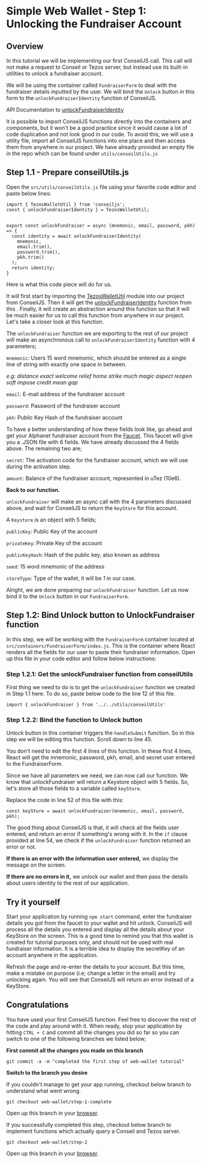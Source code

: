 # Simple Web Wallet - Step 1: Unlocking the Fundraiser Account

## Overview

In this tutorial we will be implementing our first ConseilJS call. This call will not make a request to Conseil or Tezos server, but instead use its built-in utilities to unlock a fundraiser account.

We will be using the container called `FundraiserForm` to deal with the fundraiser details inputted by the user. We will bind the `Unlock` button in this form to the `unlockFundraiserIdentity` function of ConseilJS.

API Documentation to [unlockFundraiserIdentity](https://cryptonomic.github.io/ConseilJS/modules/tezoswalletutil.html#unlockfundraiseridentity)

It is possible to import ConseilJS functions directly into the containers and components, but it won't be a good practice since it would cause a lot of code duplication and not look good in our code. To avoid this, we will use a utility file, import all ConseilJS functions into one place and then access them from anywhere in our project. We have already provided an empty file in the repo which can be found under `utils/conseilUtils.js`

## Step 1.1 - Prepare conseilUtils.js

Open the `src/utils/conseilUtils.js` file using your favorite code editor and paste below lines:

```
import { TezosWalletUtil } from 'conseiljs';
const { unlockFundraiserIdentity } = TezosWalletUtil;


export const unlockFundraiser = async (mnemonic, email, password, pkh) => {
  const identity = await unlockFundraiserIdentity(
    mnemonic,
    email.trim(),
    password.trim(),
    pkh.trim()
  );
  return identity;
}
```
Here is what this code piece will do for us.

It will first start by importing the [TezosWalletUtil](https://cryptonomic.github.io/ConseilJS/modules/tezoswalletutil.html) module into our project from ConseilJS. Then it will get the [unlockFundraiserIdentity](https://cryptonomic.github.io/ConseilJS/modules/tezoswalletutil.html#unlockfundraiseridentity) function from this . Finally, it will create an abstraction around this function so that it will be much easier for us to call this function from anywhere in our project. Let's take a closer look at this function.

The `unlockFundraiser` function we are exporting to the rest of our project will make an asynchronous call to `unlockFundraiserIdentity` function with 4 parameters;

`mnemonic`: Users 15 word mnemonic, which should be entered as a single line of string with exactly one space in between.

*e.g: distance exact welcome relief home strike much magic aspect reopen soft impose credit mean gap*

`email`: E-mail address of the fundraiser account

`password`: Password of the fundraiser account

`pkh`: Public Key Hash of the fundraiser account

To have a better understanding of how these fields look like, go ahead and get your Alphanet fundraiser account from the [Faucet](https://faucet.tzalpha.net). This faucet will give you a .JSON file with 6 fields. We have already discussed the 4 fields above. The remaining two are;

`secret`: The activation code for the fundraiser account, which we will use during the activation step.

`amount`: Balance of the fundraiser account, represented in uTez (10e6).

**Back to our function.**

`unlockFundraiser` will make an async call with the 4 parameters discussed above, and wait for ConseilJS to return the `KeyStore` for this account.

A `Keystore` is an object with 5 fields;

`publicKey`: Public Key of the account

`privateKey`: Private Key of the account

`publicKeyHash`: Hash of the public key, also known as address

`seed`: 15 word mnemonic of the address

`storeType`: Type of the wallet, it will be *1* in our case.

Alright, we are done preparing our `unlockFundraiser` function. Let us now bind it to the `Unlock` button in our `FundraiserForm`.

## Step 1.2: Bind Unlock button to UnlockFundraiser function

In this step, we will be working with the `FundraiserForm` container located at `src/containers/FundraiserForm/index.js`. This is the container where React renders all the fields for our user to paste their fundraiser information. Open up this file in your code editor and follow below instructions:

### Step 1.2.1: Get the unlockFundraiser function from conseilUtils

First thing we need to do is to get the `unlockFundraiser` function we created in Step 1.1 here. To do so, paste below code to the line 12 of this file.

```
import { unlockFundraiser } from '../../utils/conseilUtils'
```

### Step 1.2.2: Bind the function to Unlock button

Unlock button in this container triggers the `handleSubmit` function. So in this step we will be editing this function. Scroll down to line 45.

You don't need to edit the first 4 lines of this function. In these first 4 lines, React will get the mnemonic, password, pkh, email, and secret user entered to the FundraiserForm.

Since we have all parameters we need, we can now call our function. We know that unlockFundraiser will return a Keystore object with 5 fields. So, let's store all those fields to a variable called `keyStore`.

Replace the code in line 52 of this file with this:

```
const keyStore = await unlockFundraiser(mnemonic, email, password, pkh);
```

The good thing about ConseilJS is that, it will check all the fields user entered, and return an error if something's wrong with it. In the `if` clause provided at line 54, we check if the `unlockFundraiser` function returned an error or not.

**If there is an error with the information user entered,** we display the message on the screen.

**If there are no errors in it,** we unlock our wallet and then pass the details about users identity to the rest of our application.

## Try it yourself

Start your application by running `npm start` command, enter the fundraiser details you got from the faucet to your wallet and hit unlock. ConseilJS will process all the details you entered and display all the details about your KeyStore on the screen. This is a good time to remind you that this wallet is created for tutorial purposes only, and should not be used with real fundraiser information. It is a terrible idea to display the secretKey of an account anywhere in the application.

Refresh the page and re-enter the details to your account. But this time, make a mistake on purpose (i.e; change a letter in the email) and try unlocking again. You will see that ConseilJS will return an error instead of a KeyStore.

## Congratulations

You have used your first ConseilJS function. Feel free to discover the rest of the code and play around with it. When ready, stop your application by hitting `CTRL + C` and commit all the changes you did so far so you can switch to one of the following branches we listed below;

**First commit all the changes you made on this branch**
```
git commit -a -m "completed the first step of web-wallet tutorial"
```

**Switch to the branch you desire**

If you couldn't manage to get your app running, checkout below branch to understand what went wrong.
```
git checkout web-wallet/step-1-complete
```
Open up this branch in your [browser](https://github.com/Cryptonomic/ConseilJS-Tutorials/tree/web-wallet/step-1-complete).


If you successfully completed this step, checkout below branch to implement functions which actually query a Conseil and Tezos server.
```
git checkout web-wallet/step-2
```
Open up this branch in your [browser](https://github.com/Cryptonomic/ConseilJS-Tutorials/tree/web-wallet/step-2).

